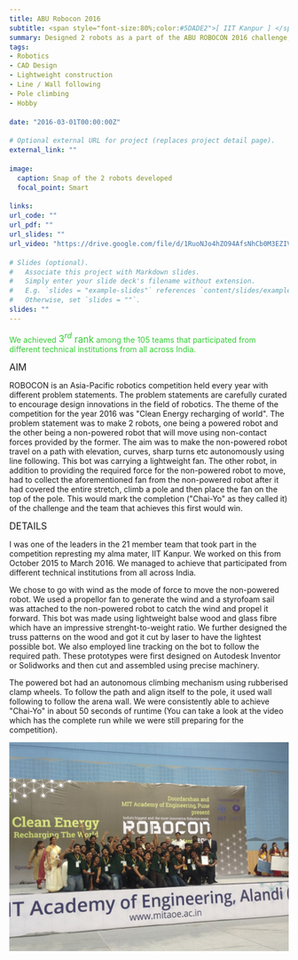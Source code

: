 ```yaml
---
title: ABU Robocon 2016
subtitle: <span style="font-size:80%;color:#5DADE2">[ IIT Kanpur ] </span><span style="font-size:80%">Prasang Gupta, <a href="https://www.iitk.ac.in/new/bhaskar-dasgupta" target="_blank">Prof. Bhaskar Dasgupta</a></span>
summary: Designed 2 robots as a part of the ABU ROBOCON 2016 challenge, one being a powered robot and the other being a non-powered robot that will move using non-contact forces provided by the former and steer using line following. The powered robot was equipped with wall following and pole climbing. <span style="color:#33cc33;font-style:bold;font-size:120%">Achieved $3^{rd}$ rank nationally out of about 105 teams</span>.
tags:
- Robotics
- CAD Design
- Lightweight construction
- Line / Wall following
- Pole climbing
- Hobby

date: "2016-03-01T00:00:00Z"

# Optional external URL for project (replaces project detail page).
external_link: ""

image:
  caption: Snap of the 2 robots developed
  focal_point: Smart

links:
url_code: ""
url_pdf: ""
url_slides: ""
url_video: "https://drive.google.com/file/d/1RuoNJo4hZO94AfsNhCb0M3EZIVAjV5_I/view?usp=sharing"

# Slides (optional).
#   Associate this project with Markdown slides.
#   Simply enter your slide deck's filename without extension.
#   E.g. `slides = "example-slides"` references `content/slides/example-slides.md`.
#   Otherwise, set `slides = ""`.
slides: ""
---
```


<span style="color:#33cc33">We achieved</span> <span style="color:#33cc33;font-style:bold;font-size:120%">$3^{rd}$ rank</span> <span style="color:#33cc33">among the 105 teams that participated from different technical institutions from all across India.</span>

<span style="font-style:bold;font-size:120%"><a class="mt-1">AIM</a></span>

ROBOCON is an Asia-Pacific robotics competition held every year with different problem statements. The problem statements are carefully curated to encourage design innovations in the field of robotics. The theme of the competition for the year 2016 was "Clean Energy recharging of world". The problem statement was to make 2 robots, one being a powered robot and the other being a non-powered robot that will move using non-contact forces provided by the former. The aim was to make the non-powered robot travel on a path with elevation, curves, sharp turns etc autonomously using line following. This bot was carrying a lightweight fan. The other robot, in addition to providing the required force for the non-powered robot to move, had to collect the aforementioned fan from the non-powered robot after it had covered the entire stretch, climb a pole and then place the fan on the top of the pole. This would mark the completion ("Chai-Yo" as they called it) of the challenge and the team that achieves this first would win.

<span style="font-style:bold;font-size:120%"><a class="mt-1">DETAILS</a></span>

I was one of the leaders in the 21 member team that took part in the competition represting my alma mater, IIT Kanpur. We worked on this from October 2015 to March 2016. We managed to achieve  that participated from different technical institutions from all across India.

We chose to go with wind as the mode of force to move the non-powered robot. We used a propellor fan to generate the wind and a styrofoam sail was attached to the non-powered robot to catch the wind and propel it forward. This bot was made using lightweight balse wood and glass fibre which have an impressive strenght-to-weight ratio. We further designed the truss patterns on the wood and got it cut by laser to have the lightest possible bot. We also employed line tracking on the bot to follow the required path. These prototypes were first designed on Autodesk Inventor or Solidworks and then cut and assembled using precise machinery.

The powered bot had an autonomous climbing mechanism using rubberised clamp wheels. To follow the path and align itself to the pole, it used wall following to follow the arena wall. We were consistently able to achieve "Chai-Yo" in about 50 seconds of runtime (You can take a look at the video which has the complete run while we were still preparing for the competition).

![Podium Finish at Award Ceremony](award.JPG)